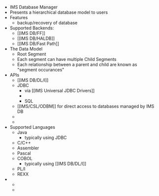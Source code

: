 - IMS Database Manager
- Presents a hierarchical database model to users
- Features
	- backup/recovery of database
- Supported Backends:
	- [[IMS DB/FF]]
	- [[IMS DB/HALDB]]
	- [[IMS DB/Fast Path]]
- The Data Model
	- Root Segment
	- Each segment can have multiple Child Segments
	- Each relationship between a parent and child are known as "segment occurances"
- APIs
	- [[IMS DB/DL/I]]
	- JDBC
		- via [[IMS Universal JDBC Drivers]]
		-
		- SQL
	- [[IMS/CSL/ODBM]] for direct access to databases managed by IMS DB
	-
	-
- Supported Languages
	- Java
		- typically using JDBC
	- C/C++
	- Assembler
	- Pascal
	- COBOL
		- typically using [[IMS DB/DL/I]]
	- PL/I
	- REXX
-
	-
	-